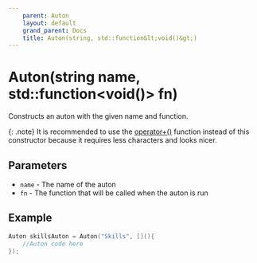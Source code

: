 ```yaml
---
    parent: Auton
    layout: default
    grand_parent: Docs
    title: Auton(string, std::function&lt;void()&gt;)
---
```

# Auton(string name, std::function&lt;void()&gt; fn)
Constructs an auton with the given name and function. 

{: .note}
It is recommended to use the [operator+()](op_pl_charptr_fn.md) function instead of this constructor because it requires less characters and looks nicer.

## Parameters
- `name` - The name of the auton
- `fn` - The function that will be called when the auton is run

## Example
```cpp
Auton skillsAuton = Auton("Skills", [](){
    //Auton code here
});
```